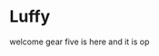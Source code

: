 # Luffy
welcome
gear five is here and it is op 
 
 
 
  
    
            
           
                 
                    
             
             
    
  
